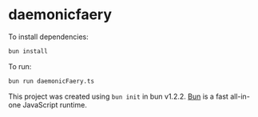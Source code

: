 # daemonicfaery

To install dependencies:

```bash
bun install
```

To run:

```bash
bun run daemonicFaery.ts
```

This project was created using `bun init` in bun v1.2.2. [Bun](https://bun.sh) is a fast all-in-one JavaScript runtime.
